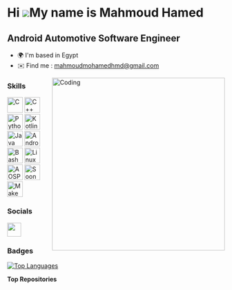 Hi ![](https://user-images.githubusercontent.com/18350557/176309783-0785949b-9127-417c-8b55-ab5a4333674e.gif)My name is Mahmoud Hamed
=====================================================================================================================================

 Android Automotive Software Engineer
---------------------------
* 🌍  I'm based in Egypt
* ✉️  Find me :  [mahmoudmohamedhmd@gmail.com](mailto:mahmoudmohamedhmd@gmail.com)

<img align="right" alt="Coding" width="400" src="https://media2.giphy.com/media/v1.Y2lkPTc5MGI3NjExM3Z4c212YjZ4eGw4NmJqczQxemYycGxxYjlyNzV6cG4wejNzcWV3ZCZlcD12MV9pbnRlcm5hbF9naWZfYnlfaWQmY3Q9cw/zhYSVCirREeIZtONCI/giphy.gif">

### Skills

<p align="left">
<a href="https://docs.microsoft.com/en-us/cpp/?view=msvc-170" target="_blank" rel="noreferrer"><img src="https://raw.githubusercontent.com/danielcranney/readme-generator/main/public/icons/skills/c-colored.svg" width="36" height="36" alt="C" /></a>
<a href="https://docs.microsoft.com/en-us/cpp/?view=msvc-170" target="_blank" rel="noreferrer"><img src="https://raw.githubusercontent.com/danielcranney/readme-generator/main/public/icons/skills/cplusplus-colored.svg" width="36" height="36" alt="C++" /></a>
<a href="https://www.python.org/" target="_blank" rel="noreferrer"><img src="https://raw.githubusercontent.com/danielcranney/readme-generator/main/public/icons/skills/python-colored.svg" width="36" height="36" alt="Python" /></a>
<a href="https://kotlinlang.org/" target="_blank" rel="noreferrer"><img src="https://th.bing.com/th/id/OIP.qna35f6iW5JJ86fdqjl54QHaHa?rs=1&pid=ImgDetMain.png" width="36" height="36" alt="Kotlin" /></a>
<a href="https://www.java.com/" target="_blank" rel="noreferrer"><img src="https://raw.githubusercontent.com/danielcranney/readme-generator/main/public/icons/skills/java-colored.svg" width="36" height="36" alt="Java" /></a>
<a href="https://www.android.com/" target="_blank" rel="noreferrer"><img src="https://th.bing.com/th/id/R.9904edd13385a566935d2374bc4de60a?rik=rU0vlxwbpMMPfA&pid=ImgRaw&r=0.png" width="36" height="36" alt="Android" /></a>
<a href="https://www.gnu.org/software/bash/" target="_blank" rel="noreferrer"><img src="https://th.bing.com/th/id/OIP.KO8RKl1dXH7v18wmdt8h0QHaDt?rs=1&pid=ImgDetMain.png" width="36" height="36" alt="Bash" /></a>
<a href="https://www.kernel.org/" target="_blank" rel="noreferrer"><img src="https://th.bing.com/th/id/OIP.Cc4Tb5Aa6x6MZrkn7eqAhgHaIL?rs=1&pid=ImgDetMain.png" width="36" height="36" alt="Linux" /></a>
<a href="https://source.android.com/" target="_blank" rel="noreferrer"><img src="https://th.bing.com/th/id/R.3e5da0f8ef1851943ec7d7ee446bc517?rik=F5HaaEhzZW%2f7Jg&riu=http%3a%2f%2fi1217.photobucket.com%2falbums%2fdd390%2fqubEEp%2faospsmall_zps112a3a4b.png&ehk=VHkbNF89mk1gqftOMPzEZNbNi3sHrvfx2IsUblgMSNg%3d&risl=&pid=ImgRaw&r=0.png" width="36" height="36" alt="AOSP Customization" /></a>
<a href="https://github.com/google/soong" target="_blank" rel="noreferrer"><img src="https://upload.wikimedia.org/wikipedia/commons/thumb/2/2c/Soong_logo.png/1200px-Soong_logo.png" width="36" height="36" alt="Soong" /></a>
<a href="https://www.gnu.org/software/make/" target="_blank" rel="noreferrer"><img src="https://th.bing.com/th/id/OIP.mDW9FUjWYrXhT9t5l41CvAHaHa?rs=1&pid=ImgDetMain.png" width="36" height="36" alt="Make" /></a>
</p>

### Socials

<p align="left">

<a href="https://www.linkedin.com/in/mahmud-hamed1997" target="_blank" rel="noreferrer">
  <picture>
    <source media="(prefers-color-scheme: dark)" srcset="https://raw.githubusercontent.com/danielcranney/readme-generator/main/public/icons/socials/linkedin-dark.svg" />
    <source media="(prefers-color-scheme: light)" srcset="https://raw.githubusercontent.com/danielcranney/readme-generator/main/public/icons/socials/linkedin.svg" />
    <img src="https://raw.githubusercontent.com/danielcranney/readme-generator/main/public/icons/socials/linkedin.svg" width="32" height="32" />
  </picture>
</a>
</p>

### Badges

<a href="https://github.com/mahm0ud-hamed" align="left">
  <img src="https://github-readme-stats.vercel.app/api/top-langs/?username=mahm0ud-hamed&langs_count=10&title_color=0891b2&text_color=ffffff&icon_color=0891b2&bg_color=1c1917&hide_border=true&locale=en&custom_title=Top%20Languages" alt="Top Languages" />
</a>

<b>Top Repositories</b>

<div width="100%" align="center"></div><br /><br /><br /><br /><br /><br /><br />

